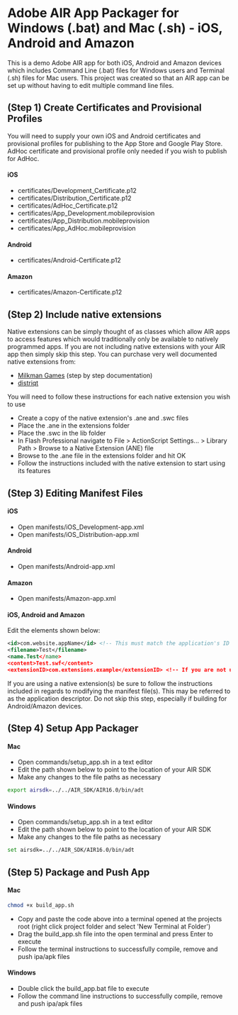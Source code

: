 <b>Adobe AIR App Packager for Windows (.bat) and Mac (.sh) - iOS, Android and Amazon</b>
======================================

This is a demo Adobe AIR app for both iOS, Android and Amazon devices which includes Command Line (.bat) files for Windows users and Terminal (.sh) files for Mac users. This project was created so that an AIR app can be set up without having to edit multiple command line files.

(Step 1) Create Certificates and Provisional Profiles
---------

You will need to supply your own iOS and Android certificates and provisional profiles for publishing to the App Store and Google Play Store. AdHoc certificate and provisional profile only needed if you wish to publish for AdHoc.

#### iOS ####

- certificates/Development_Certificate.p12
- certificates/Distribution_Certificate.p12
- certificates/AdHoc_Certificate.p12
- certificates/App_Development.mobileprovision
- certificates/App_Distribution.mobileprovision
- certificates/App_AdHoc.mobileprovision

#### Android ####

* certificates/Android-Certificate.p12

#### Amazon ####

* certificates/Amazon-Certificate.p12


(Step 2) Include native extensions
---------

Native extensions can be simply thought of as classes which allow AIR apps to access features which would traditionally only be available to natively programmed apps. If you are not including native extensions with your AIR app then simply skip this step. You can purchase very well documented native extensions from:

* [Milkman Games](http://www.milkmangames.com/blog/tools/) (step by step documentation)
* [distriqt](http://www.airnativeextensions.com/extensions/)

You will need to follow these instructions for each native extension you wish to use

* Create a copy of the native extension's .ane and .swc files
* Place the .ane in the extensions folder
* Place the .swc in the lib folder
* In Flash Professional navigate to File > ActionScript Settings... > Library Path > Browse to a Native Extension (ANE) file
* Browse to the .ane file in the extensions folder and hit OK
* Follow the instructions included with the native extension to start using its features


(Step 3) Editing Manifest Files
---------

#### iOS ####

* Open manifests/iOS_Development-app.xml
* Open manifests/iOS_Distribution-app.xml

#### Android ####

* Open manifests/Android-app.xml

#### Amazon ####

* Open manifests/Amazon-app.xml

#### iOS, Android and Amazon ####

Edit the elements shown below:

```xml
<id>com.website.appName</id> <!-- This must match the application's ID -->
<filename>Test</filename>
<name.Test</name>
<content>Test.swf</content>
<extensionID>com.extensions.example</extensionID> <!-- If you are not using a native extension remove this line -->
```

If you are using a native extension(s) be sure to follow the instructions included in regards to modifying the manifest file(s). This may be referred to as the application descriptor. Do not skip this step, especially if building for Android/Amazon devices.


(Step 4) Setup App Packager
---------

#### Mac ####

* Open commands/setup_app.sh in a text editor
* Edit the path shown below to point to the location of your AIR SDK
* Make any changes to the file paths as necessary

```sh
export airsdk=../../AIR_SDK/AIR16.0/bin/adt
```

#### Windows ####

* Open commands/setup_app.sh in a text editor
* Edit the path shown below to point to the location of your AIR SDK
* Make any changes to the file paths as necessary

```bash
set airsdk=../../AIR_SDK/AIR16.0/bin/adt
```

(Step 5) Package and Push App
---------

#### Mac ####

```sh
chmod +x build_app.sh
```

* Copy and paste the code above into a terminal opened at the projects root (right click project folder and select 'New Terminal at Folder')
* Drag the build_app.sh file into the open terminal and press Enter to execute
* Follow the terminal instructions to successfully compile, remove and push ipa/apk files

#### Windows ####

* Double click the build_app.bat file to execute
* Follow the command line instructions to successfully compile, remove and push ipa/apk files
